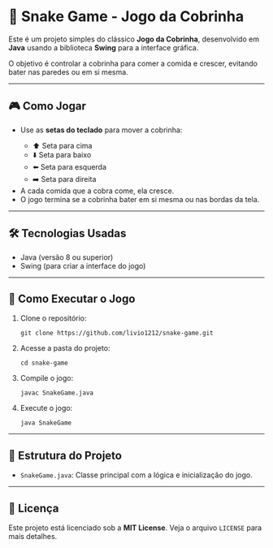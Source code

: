 <!DOCTYPE html>
<html lang="pt-br">
<head>
  <meta charset="UTF-8">

</head>
<body>

  <h1>🐍 Snake Game - Jogo da Cobrinha</h1>

  <p>Este é um projeto simples do clássico <strong>Jogo da Cobrinha</strong>, desenvolvido em <strong>Java</strong> usando a biblioteca <strong>Swing</strong> para a interface gráfica.</p>
  <p>O objetivo é controlar a cobrinha para comer a comida e crescer, evitando bater nas paredes ou em si mesma.</p>

  <hr>

  <h2>🎮 Como Jogar</h2>
  <ul>
    <li>Use as <strong>setas do teclado</strong> para mover a cobrinha:</li>
    <ul>
      <li>⬆️ Seta para cima</li>
      <li>⬇️ Seta para baixo</li>
      <li>⬅️ Seta para esquerda</li>
      <li>➡️ Seta para direita</li>
    </ul>
    <li>A cada comida que a cobra come, ela cresce.</li>
    <li>O jogo termina se a cobrinha bater em si mesma ou nas bordas da tela.</li>
  </ul>

  <hr>

  <h2>🛠 Tecnologias Usadas</h2>
  <ul>
    <li>Java (versão 8 ou superior)</li>
    <li>Swing (para criar a interface do jogo)</li>
  </ul>

  <hr>

  <h2>🚀 Como Executar o Jogo</h2>
  <ol>
    <li>Clone o repositório:
      <pre><code>git clone https://github.com/livio1212/snake-game.git</code></pre>
    </li>
    <li>Acesse a pasta do projeto:
      <pre><code>cd snake-game</code></pre>
    </li>
    <li>Compile o jogo:
      <pre><code>javac SnakeGame.java</code></pre>
    </li>
    <li>Execute o jogo:
      <pre><code>java SnakeGame</code></pre>
    </li>
  </ol>

  <hr>

  <h2>📂 Estrutura do Projeto</h2>
  <ul>
    <li><code>SnakeGame.java</code>: Classe principal com a lógica e inicialização do jogo.</li>
  </ul>

  <hr>

  <h2>📜 Licença</h2>
  <p>Este projeto está licenciado sob a <strong>MIT License</strong>. Veja o arquivo <code>LICENSE</code> para mais detalhes.</p>

</body>
</html>
